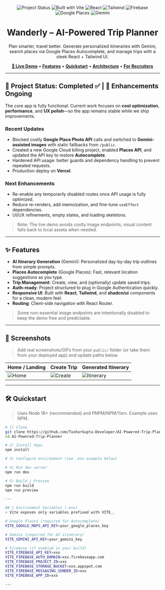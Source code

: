 <!-- Badges (top-of-file) -->
<p align="center">
  <img alt="Project Status" src="https://img.shields.io/badge/Status-Completed%20%E2%9C%85%20%7C%20Enhancements%20Ongoing-2ea44f?style=for-the-badge">
  <img alt="Built with Vite" src="https://img.shields.io/badge/Built%20with-Vite-646CFF?style=for-the-badge&logo=vite&logoColor=white">
  <img alt="React" src="https://img.shields.io/badge/React-18+-61DAFB?style=for-the-badge&logo=react&logoColor=222">
  <img alt="Tailwind" src="https://img.shields.io/badge/Tailwind%20CSS-%5E3-06B6D4?style=for-the-badge&logo=tailwindcss&logoColor=white">
  <img alt="Firebase" src="https://img.shields.io/badge/Firebase-Auth%20%7C%20DB-FFCA28?style=for-the-badge&logo=firebase&logoColor=222">
  <img alt="Google Places" src="https://img.shields.io/badge/Google%20Places-Autocomplete-4285F4?style=for-the-badge&logo=googlemaps&logoColor=white">
  <img alt="Gemini" src="https://img.shields.io/badge/Gemini-AI%20Itinerary-7E57C2?style=for-the-badge">
</p>

<h1 align="center">Wanderly – AI-Powered Trip Planner</h1>

<p align="center">
Plan smarter, travel better. Generate personalized itineraries with Gemini, search places via Google Places Autocomplete, and manage trips with a sleek React + Tailwind UI.
</p>

<p align="center">
  <a href="https://ai-powered-trip-planner.vercel.app" target="_blank"><b>🔗 Live Demo</b></a> •
  <a href="#-features"><b>Features</b></a> •
  <a href="#-quickstart"><b>Quickstart</b></a> •
  <a href="#-architecture--tech"><b>Architecture</b></a> •
  <a href="#-for-recruiters"><b>For Recruiters</b></a>
</p>

---

## 🚀 Project Status: Completed ✅ | 🚧 Enhancements Ongoing

The core app is fully functional. Current work focuses on **cost optimization**, **performance**, and **UX polish**—so the app remains stable while we ship improvements.

### Recent Updates
- Blocked costly **Google Place Photo API** calls and switched to **Gemini-assisted images** with static fallbacks from `/public`.
- Created a new Google Cloud billing project, enabled **Places API**, and updated the API key to restore **Autocomplete**.
- Hardened API usage: better guards and dependency handling to prevent repeated requests.
- Production deploy on **Vercel**.

### Next Enhancements
- Re-enable any temporarily disabled routes once API usage is fully optimized.
- Reduce re-renders, add memoization, and fine-tune `useEffect` dependencies.
- UI/UX refinements, empty states, and loading skeletons.

> Note: The live demo avoids costly image endpoints; visual content falls back to local assets when needed.

---

## ✨ Features
- **AI Itinerary Generation** (Gemini): Personalized day-by-day trip outlines from simple prompts.
- **Places Autocomplete** (Google Places): Fast, relevant location suggestions as you type.
- **Trip Management**: Create, view, and (optionally) update saved trips.
- **Auth-ready**: Project structured to plug in Google Authentication quickly.
- **Responsive UI**: Built with **React**, **Tailwind**, and **shadcn/ui** components for a clean, modern feel.
- **Routing**: Client-side navigation with React Router.

> Some non-essential image endpoints are intentionally disabled to keep the demo free and predictable.

---

## 🧭 Screenshots
> Add real screenshots/GIFs from your `public/` folder (or take them from your deployed app) and update paths below.

| Home / Landing | Create Trip | Generated Itinerary |
| --- | --- | --- |
| ![Home](public/screenshots/home.png) | ![Create](public/screenshots/create.png) | ![Itinerary](public/screenshots/itinerary.png) |

---

## 🛠️ Quickstart
> Uses Node 18+ (recommended) and PNPM/NPM/Yarn. Example uses NPM.

```bash
# 1) Clone
git clone https://github.com/TusharGupta-Developer/AI-Powered-Trip-Planner.git
cd AI-Powered-Trip-Planner

# 2) Install deps
npm install

# 3) Configure environment (see .env example below)

# 4) Run dev server
npm run dev

# 5) Build / Preview
npm run build
npm run preview

---

## 🔑 Environment Variables (.env)
> Vite exposes only variables prefixed with VITE_.

# Google Places (required for Autocomplete)
VITE_GOOGLE_MAPS_API_KEY=your_google_places_key

# Gemini (required for AI itinerary)
VITE_GEMINI_API_KEY=your_gemini_key

# Firebase (if enabled in your build)
VITE_FIREBASE_API_KEY=xxx
VITE_FIREBASE_AUTH_DOMAIN=xxx.firebaseapp.com
VITE_FIREBASE_PROJECT_ID=xxx
VITE_FIREBASE_STORAGE_BUCKET=xxx.appspot.com
VITE_FIREBASE_MESSAGING_SENDER_ID=xxx
VITE_FIREBASE_APP_ID=xxx

---


